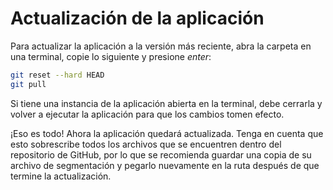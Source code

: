 # Actualización de la aplicación

Para actualizar la aplicación a la versión más reciente, abra la carpeta en una terminal, copie lo siguiente y presione _enter_:

```sh
git reset --hard HEAD
git pull
```

Si tiene una instancia de la aplicación abierta en la terminal, debe cerrarla y volver a ejecutar la aplicación para que los cambios tomen efecto.

¡Eso es todo! Ahora la aplicación quedará actualizada. Tenga en cuenta que esto sobrescribe todos los archivos que se encuentren dentro del repositorio de GitHub, por lo que se recomienda guardar una copia de su archivo de segmentación y pegarlo nuevamente en la ruta después de que termine la actualización.
